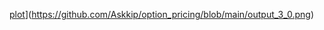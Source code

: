 [plot](https://github.com/[username]/[reponame]/blob/[branch]/image.jpg?raw=true)](https://github.com/Askkip/option_pricing/blob/main/output_3_0.png)
